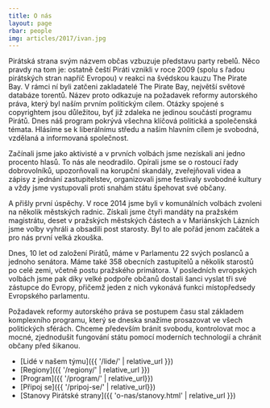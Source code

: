 ```yaml
---
title: O nás
layout: page
rbar: people
img: articles/2017/ivan.jpg
---
```


Pirátská strana svým názvem občas vzbuzuje představu party rebelů. Něco pravdy na tom je: ostatně čeští Piráti vznikli v roce 2009 (spolu s řadou pirátských stran napříč Evropou) v reakci na švédskou kauzu The Pirate Bay. V rámci ní byli zatčeni zakladatelé The Pirate Bay, největší světové databáze torentů. Název proto odkazuje na požadavek reformy autorského práva, který byl naším prvním politickým cílem. Otázky spojené s copyrightem jsou důležitou, byť již zdaleka ne jedinou součástí programu Pirátů. Dnes náš program pokrývá všechna klíčová politická a společenská témata. Hlásíme se k liberálnímu středu a našim hlavním cílem je svobodná, vzdělaná a informovaná společnost.

Začínali jsme jako aktivisté a v prvních volbách jsme nezískali ani jedno procento hlasů. To nás ale neodradilo. Opírali jsme se o rostoucí řady dobrovolníků, upozorňovali na korupční skandály, zveřejňovali videa a zápisy z jednání zastupitelstev, organizovali jsme festivaly svobodné kultury a vždy jsme vystupovali  proti snahám státu špehovat své občany. 

A přišly první úspěchy. V roce 2014 jsme byli v komunálních volbách zvoleni na několik městských radnic. Získali jsme čtyři mandáty na pražském magistrátu, deset v pražských městských částech a v Mariánských Lázních jsme volby vyhráli a obsadili post starosty. Byl to ale pořád jenom začátek a pro nás první velká zkouška.

Dnes, 10 let od založení Pirátů, máme v Parlamentu 22 svých poslanců a jednoho senátora. Máme také 358 obecních zastupitelů a několik starostů po celé zemi, včetně postu pražského primátora. V posledních evropských volbách jsme pak díky velké podpoře občanů dostali šanci vyslat tři své zástupce do Evropy, přičemž jeden z nich vykonává funkci místopředsedy Evropského parlamentu.

Požadavek reformy autorského práva se postupem času stal základem komplexního programu, který se dneska snažíme prosazovat ve všech politických sférách. Chceme především bránit svobodu, kontrolovat moc a mocné, zjednodušit fungování státu pomocí moderních technologií a chránit občany před šikanou.

* [Lidé v našem týmu]({{ '/lide/' | relative_url }})
* [Regiony]({{ '/regiony/' | relative_url }})
* [Program]({{ '/program/' | relative_url}})
* [Připoj se]({{ '/pripoj-se/' | relative_url}})
* [Stanovy Pirátské strany]({{ 'o-nas/stanovy.html' | relative_url }})
